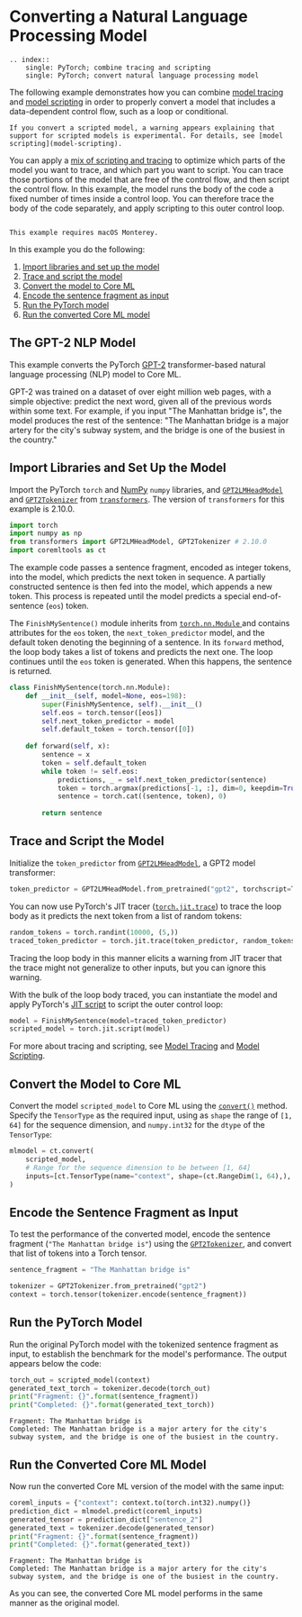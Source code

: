 # Converting a Natural Language Processing Model

```{eval-rst}
.. index:: 
    single: PyTorch; combine tracing and scripting
    single: PyTorch; convert natural language processing model
```

The following example demonstrates how you can combine [model tracing](model-tracing) and [model scripting](model-scripting) in order to properly convert a model that includes a data-dependent control flow, such as a loop or conditional. 

```{warning}
If you convert a scripted model, a warning appears explaining that support for scripted models is experimental. For details, see [model scripting](model-scripting).
```

You can apply a [mix of scripting and tracing](model-scripting.md#mix-tracing-and-scripting) to optimize which parts of the model you want to trace, and which part you want to script. You can trace those portions of the model that are free of the control flow, and then script the control flow. In this example, the model runs the body of the code a fixed number of times inside a control loop. You can therefore trace the body of the code separately, and apply scripting to this outer control loop.

```{admonition} Requires macOS Monterey

This example requires macOS Monterey.
```

In this example you do the following:

1. [Import libraries and set up the model](#import-libraries-and-set-up-the-model)
2. [Trace and script the model](#trace-and-script-the-model)
3. [Convert the model to Core ML](#convert-the-model-to-core-ml)
4. [Encode the sentence fragment as input](#encode-the-sentence-fragment-as-input)
5. [Run the PyTorch model](#run-the-pytorch-model)
6. [Run the converted Core ML model](#run-the-converted-core-ml-model)

## The GPT-2 NLP Model

This example converts the PyTorch [GPT-2](https://huggingface.co/transformers/model_doc/gpt2.html) transformer-based natural language processing (NLP) model to Core ML.

GPT-2 was trained on a dataset of over eight million web pages, with a simple objective: predict the next word, given all of the previous words within some text. For example, if you input "The Manhattan bridge is", the model produces the rest of the sentence: "The Manhattan bridge is a major artery for the city's subway system, and the bridge is one of the busiest in the country."

## Import Libraries and Set Up the Model

Import the PyTorch `torch` and [NumPy](https://numpy.org/doc/stable/index.html) `numpy` libraries, and  [`GPT2LMHeadModel`](https://huggingface.co/transformers/model_doc/gpt2.html#gpt2lmheadmodel) and [`GPT2Tokenizer`](https://huggingface.co/transformers/model_doc/gpt2.html#gpt2tokenizer) from [`transformers`](https://huggingface.co/transformers/index.html). The version of `transformers` for this example is 2.10.0.

```python
import torch
import numpy as np
from transformers import GPT2LMHeadModel, GPT2Tokenizer # 2.10.0 
import coremltools as ct
```

The example code passes a sentence fragment, encoded as integer tokens, into the model, which predicts the next token in sequence. A partially constructed sentence is then fed into the model, which appends a new token. This process is repeated until the model predicts a special end-of-sentence (`eos`) token. 

The `FinishMySentence()` module inherits from [`torch.nn.Module` ](https://pytorch.org/docs/stable/generated/torch.nn.Module.html) and contains attributes for the `eos` token, the `next_token_predictor` model, and the default token denoting the beginning of a sentence. In its `forward` method, the loop body takes a list of tokens and predicts the next one. The loop continues until the `eos` token is generated. When this happens, the sentence is returned.

```python
class FinishMySentence(torch.nn.Module):
    def __init__(self, model=None, eos=198):
        super(FinishMySentence, self).__init__()
        self.eos = torch.tensor([eos])
        self.next_token_predictor = model
        self.default_token = torch.tensor([0])
    
    def forward(self, x):
        sentence = x
        token = self.default_token
        while token != self.eos:
            predictions, _ = self.next_token_predictor(sentence)
            token = torch.argmax(predictions[-1, :], dim=0, keepdim=True)
            sentence = torch.cat((sentence, token), 0)
        
        return sentence
```

## Trace and Script the Model

Initialize the `token_predictor` from [`GPT2LMHeadModel`](https://huggingface.co/transformers/model_doc/gpt2.html#gpt2lmheadmodel), a GPT2 model transformer:

```python
token_predictor = GPT2LMHeadModel.from_pretrained("gpt2", torchscript=True).eval()
```

You can now use PyTorch's JIT tracer ([`torch.jit.trace`](https://pytorch.org/docs/stable/generated/torch.jit.trace.html)) to trace the loop body as it predicts the next token from a list of random tokens:

```python
random_tokens = torch.randint(10000, (5,))
traced_token_predictor = torch.jit.trace(token_predictor, random_tokens)
```

Tracing the loop body in this manner elicits a warning from JIT tracer that the trace might not generalize to other inputs, but you can ignore this warning.

With the bulk of the loop body traced, you can instantiate the model and apply PyTorch's [JIT script](https://pytorch.org/docs/stable/generated/torch.jit.script.html) to script the outer control loop:

```python
model = FinishMySentence(model=traced_token_predictor)
scripted_model = torch.jit.script(model)
```

For more about tracing and scripting, see [Model Tracing](model-tracing) and [Model Scripting](model-scripting).

## Convert the Model to Core ML

Convert the model `scripted_model` to Core ML using the [`convert()`](https://apple.github.io/coremltools/source/coremltools.converters.convert.html#module-coremltools.converters._converters_entry) method. Specify the `TensorType` as the required input, using as `shape` the range of `[1, 64]` for the sequence dimension, and `numpy.int32` for the `dtype` of the `TensorType`:

```python
mlmodel = ct.convert(
    scripted_model,
    # Range for the sequence dimension to be between [1, 64]
    inputs=[ct.TensorType(name="context", shape=(ct.RangeDim(1, 64),), dtype=np.int32)],
)
```

## Encode the Sentence Fragment as Input

To test the performance of the converted model, encode the sentence fragment (`"The Manhattan bridge is"`) using the [`GPT2Tokenizer`](https://huggingface.co/transformers/model_doc/gpt2.html#gpt2tokenizer), and  convert that list of tokens into a Torch tensor.

```python
sentence_fragment = "The Manhattan bridge is"

tokenizer = GPT2Tokenizer.from_pretrained("gpt2")
context = torch.tensor(tokenizer.encode(sentence_fragment))
```


## Run the PyTorch Model

Run the original PyTorch model with the tokenized sentence fragment as input, to establish the benchmark for the model's performance. The output appears below the code:

```python
torch_out = scripted_model(context)
generated_text_torch = tokenizer.decode(torch_out)
print("Fragment: {}".format(sentence_fragment))
print("Completed: {}".format(generated_text_torch))
```

```text Output
Fragment: The Manhattan bridge is
Completed: The Manhattan bridge is a major artery for the city's subway system, and the bridge is one of the busiest in the country.
```

## Run the Converted Core ML Model

Now run the converted Core ML version of the model with the same input:

```python
coreml_inputs = {"context": context.to(torch.int32).numpy()}
prediction_dict = mlmodel.predict(coreml_inputs)
generated_tensor = prediction_dict["sentence_2"]
generated_text = tokenizer.decode(generated_tensor)
print("Fragment: {}".format(sentence_fragment))
print("Completed: {}".format(generated_text))
```

```text Output
Fragment: The Manhattan bridge is
Completed: The Manhattan bridge is a major artery for the city's subway system, and the bridge is one of the busiest in the country.
```

As you can see, the converted Core ML model performs in the same manner as the original model.


